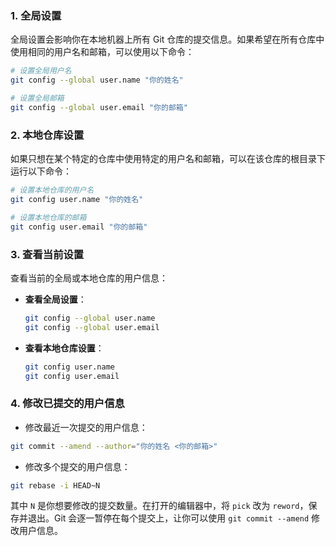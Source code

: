 ### 1. **全局设置**

全局设置会影响你在本地机器上所有 Git 仓库的提交信息。如果希望在所有仓库中使用相同的用户名和邮箱，可以使用以下命令：

```bash
# 设置全局用户名
git config --global user.name "你的姓名"

# 设置全局邮箱
git config --global user.email "你的邮箱"
```

### 2. **本地仓库设置**

如果只想在某个特定的仓库中使用特定的用户名和邮箱，可以在该仓库的根目录下运行以下命令：

```bash
# 设置本地仓库的用户名
git config user.name "你的姓名"

# 设置本地仓库的邮箱
git config user.email "你的邮箱"
```

### 3. **查看当前设置**

查看当前的全局或本地仓库的用户信息：

- **查看全局设置**：

  ```bash
  git config --global user.name
  git config --global user.email
  ```

- **查看本地仓库设置**：

  ```bash
  git config user.name
  git config user.email
  ```

### 4. **修改已提交的用户信息**

- 修改最近一次提交的用户信息：

```bash
git commit --amend --author="你的姓名 <你的邮箱>"
```

- 修改多个提交的用户信息：

```bash
git rebase -i HEAD~N
```

其中 `N` 是你想要修改的提交数量。在打开的编辑器中，将 `pick` 改为 `reword`，保存并退出。Git 会逐一暂停在每个提交上，让你可以使用 `git commit --amend` 修改用户信息。
